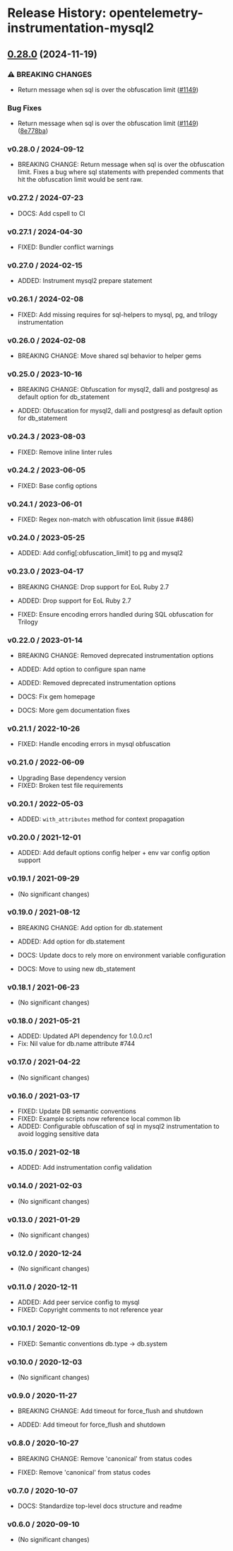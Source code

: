 # Release History: opentelemetry-instrumentation-mysql2

## [0.28.0](https://github.com/open-telemetry/opentelemetry-ruby-contrib/compare/opentelemetry-instrumentation-mysql2/v0.27.1...opentelemetry-instrumentation-mysql2/v0.28.0) (2024-11-19)


### ⚠ BREAKING CHANGES

* Return message when sql is over the obfuscation limit ([#1149](https://github.com/open-telemetry/opentelemetry-ruby-contrib/issues/1149))

### Bug Fixes

* Return message when sql is over the obfuscation limit ([#1149](https://github.com/open-telemetry/opentelemetry-ruby-contrib/issues/1149)) ([8e778ba](https://github.com/open-telemetry/opentelemetry-ruby-contrib/commit/8e778ba768f8fb43779efadaa4223e300aff34ab))

### v0.28.0 / 2024-09-12

- BREAKING CHANGE: Return message when sql is over the obfuscation limit. Fixes a bug where sql statements with prepended comments that hit the obfuscation limit would be sent raw.

### v0.27.2 / 2024-07-23

- DOCS: Add cspell to CI

### v0.27.1 / 2024-04-30

- FIXED: Bundler conflict warnings

### v0.27.0 / 2024-02-15

- ADDED: Instrument mysql2 prepare statement

### v0.26.1 / 2024-02-08

- FIXED: Add missing requires for sql-helpers to mysql, pg, and trilogy instrumentation

### v0.26.0 / 2024-02-08

- BREAKING CHANGE: Move shared sql behavior to helper gems

### v0.25.0 / 2023-10-16

- BREAKING CHANGE: Obfuscation for mysql2, dalli and postgresql as default option for db_statement

- ADDED: Obfuscation for mysql2, dalli and postgresql as default option for db_statement

### v0.24.3 / 2023-08-03

- FIXED: Remove inline linter rules

### v0.24.2 / 2023-06-05

- FIXED: Base config options

### v0.24.1 / 2023-06-01

- FIXED: Regex non-match with obfuscation limit (issue #486)

### v0.24.0 / 2023-05-25

- ADDED: Add config[:obfuscation_limit] to pg and mysql2

### v0.23.0 / 2023-04-17

- BREAKING CHANGE: Drop support for EoL Ruby 2.7

- ADDED: Drop support for EoL Ruby 2.7
- FIXED: Ensure encoding errors handled during SQL obfuscation for Trilogy

### v0.22.0 / 2023-01-14

- BREAKING CHANGE: Removed deprecated instrumentation options

- ADDED: Add option to configure span name
- ADDED: Removed deprecated instrumentation options
- DOCS: Fix gem homepage
- DOCS: More gem documentation fixes

### v0.21.1 / 2022-10-26

- FIXED: Handle encoding errors in mysql obfuscation

### v0.21.0 / 2022-06-09

- Upgrading Base dependency version
- FIXED: Broken test file requirements

### v0.20.1 / 2022-05-03

- ADDED: `with_attributes` method for context propagation

### v0.20.0 / 2021-12-01

- ADDED: Add default options config helper + env var config option support

### v0.19.1 / 2021-09-29

- (No significant changes)

### v0.19.0 / 2021-08-12

- BREAKING CHANGE: Add option for db.statement

- ADDED: Add option for db.statement
- DOCS: Update docs to rely more on environment variable configuration
- DOCS: Move to using new db_statement

### v0.18.1 / 2021-06-23

- (No significant changes)

### v0.18.0 / 2021-05-21

- ADDED: Updated API dependency for 1.0.0.rc1
- Fix: Nil value for db.name attribute #744

### v0.17.0 / 2021-04-22

- (No significant changes)

### v0.16.0 / 2021-03-17

- FIXED: Update DB semantic conventions
- FIXED: Example scripts now reference local common lib
- ADDED: Configurable obfuscation of sql in mysql2 instrumentation to avoid logging sensitive data

### v0.15.0 / 2021-02-18

- ADDED: Add instrumentation config validation

### v0.14.0 / 2021-02-03

- (No significant changes)

### v0.13.0 / 2021-01-29

- (No significant changes)

### v0.12.0 / 2020-12-24

- (No significant changes)

### v0.11.0 / 2020-12-11

- ADDED: Add peer service config to mysql
- FIXED: Copyright comments to not reference year

### v0.10.1 / 2020-12-09

- FIXED: Semantic conventions db.type -> db.system

### v0.10.0 / 2020-12-03

- (No significant changes)

### v0.9.0 / 2020-11-27

- BREAKING CHANGE: Add timeout for force_flush and shutdown

- ADDED: Add timeout for force_flush and shutdown

### v0.8.0 / 2020-10-27

- BREAKING CHANGE: Remove 'canonical' from status codes

- FIXED: Remove 'canonical' from status codes

### v0.7.0 / 2020-10-07

- DOCS: Standardize top-level docs structure and readme

### v0.6.0 / 2020-09-10

- (No significant changes)
